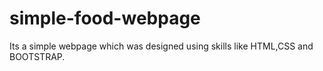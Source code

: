 # simple-food-webpage
Its a simple webpage which was designed using skills like HTML,CSS and BOOTSTRAP.
